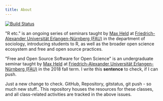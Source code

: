 ```yaml
---
title: About
---
```


[![Build Status](https://travis-ci.com/soztag/fossos.svg?branch=master)](https://travis-ci.com/soztag/fossos)


"R etc." is an ongoing series of seminars taught by [Max Held](http://www.maxheld.de) at [Friedrich-Alexander Universität Erlangen-Nürnberg (FAU)](https://www.fau.de) in the department of sociology, introducing students to R, as well as the broader open science ecosystem and free and open source practices.


"Free and Open Source Software for Open Science" is an undergraduate seminar taught by [Max Held](http://www.maxheld.de) at [Friedrich-Alexander Universität Erlangen-Nürnberg (FAU)](https://www.fau.de) in the 2018 fall term.
I write this **sentence** to check, if I can push.

Just a new change to check. GitHub, Repository, gitstatus, git push - so much new stuff..
This repository houses the resources for these classes, and all class-related activities are tracked in the above issues.
